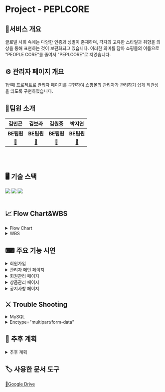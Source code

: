 # Project - PEPLCORE
<div align="center><img src = "https://github.com/yeonjp/peplcore/assets/50619898/b5b80b06-f735-4a3c-857d-888d20088af1" /></div>

## 👗서비스 개요
글로벌 사회 속에는 다양한 인종과 성별이 존재하며, 각자의 고유한 스타일과 취향을 의상을 통해 표현하는 것이 보편화되고 있습니다. 이러한 의미를 담아 쇼핑몰의 이름으로 "PEOPLE CORE"를 줄여서 "PEPLCORE"로 지었습니다.<br>

## ⚙ 관리자 페이지 개요
1번째 프로젝트로 관리자 페이지를 구현하여 쇼핑몰의 관리자가 관리하기 쉽게 직관성을 띄도록 구현하였습니다.
<br>

## 👥팀원 소개
|**김민곤**|**김보라**|**김원중**|**박지연**| 
|:---:|:---:|:---:|:---:|
|**BE팀원**|**BE팀원**|**BE팀원**|**BE팀원**|
|[🔗](https://github.com/)|[🔗](https://github.com/kimpurple0520)|[🔗](https://github.com/gimpo5975)|[🔗](https://github.com/yeonjp)|

<br></br>
## 🖥 기술 스택
<img src="https://img.shields.io/badge/HTML5-E34F26?style=flat&logo=HTML5&logoColor=white" />
	<img src="https://img.shields.io/badge/CSS3-1572B6?style=flat&logo=CSS3&logoColor=white" />
	<img src="https://img.shields.io/badge/JDK17.0-%23000000?logo=openjdk" />
  <br></br>
  
## 📈 Flow Chart&WBS
<details>
	<summary>Flow Chart</summary>
	<div markdown="1">
	<h4>흐름도</h4>
	<img src="https://github.com/yeonjp/peplcore/assets/50619898/067d7ef0-815c-4452-ba6f-a911ffdf9086" />
	<br></br>
	</div>
</details>
<details>
	<summary>WBS</summary>
	<div markdown="1">
	<h4>WBS-1</h4>
	<img src="https://github.com/yeonjp/peplcore/assets/50619898/fabecf2e-fc20-4fb5-9927-3e019393751c" />
	<br></br>
	</div>
	<div markdown="1">
	<h4>WBS-2</h4>
	<img src="https://github.com/yeonjp/peplcore/assets/50619898/ca78a88c-d017-4d84-b865-b1ed2ee4f4bdc" />
	<br></br>
	</div>
</details>

## ⌨ 주요 기능 시연
<details>
	<summary>회원가입</summary>
	<div markdown="1">
	<h4>회원가입</h4>
	<img src="https://github.com/yeonjp/peplcore/assets/50619898/1101157d-701a-4adc-b0c1-3a33a8a661d6" />
	<br></br>
	</div>
</details>
<details>
	<summary>관리자 메인 페이지</summary>
	<div markdown="1">
	<h4>관리자 메인 페이지</h4>
	<img src="https://github.com/yeonjp/peplcore/assets/50619898/7b76376d-06b6-4ab7-989c-78cc9d1da1b7" />
	<br></br>
	</div>
</details>
<details>
	<summary>회원관리 페이지</summary>
	<div markdown="1">
	<h4>회원관리 페이지</h4>
	<img src="https://github.com/yeonjp/peplcore/assets/50619898/98a1ad7f-d889-4afe-82a3-822eea6864ed" />
	<br></br>
	</div>
</details>
<details>
	<summary>상품관리 페이지</summary>
	<div markdown="1">
	<h4>상품관리 페이지</h4>
	<img src="https://github.com/yeonjp/peplcore/assets/50619898/7fa89d43-42de-48b5-9a9e-4b6594e7efc8" />
	<br></br>
	</div>
</details>
<details>
	<summary>공지사항 페이지</summary>
	<div markdown="1">
	<h4>공지사항 페이지</h4>
	<img src="https://github.com/yeonjp/peplcore/assets/50619898/e48d3aac-f007-4137-a1a1-f72da089a7e1" />
	<br></br>
	</div>
</details>

## ⚔ Trouble Shooting
<details>
	<summary>MySQL</summary>
	<div markdown="1">
	<h4>MySQL 오류</h4>
	<img src="https://github.com/yeonjp/peplcore/assets/50619898/e0e48124-bc9c-4f0e-a436-9f0d99b7e0c1" />
	<br></br>
	</div>
	<div markdown="1">
	<h4>MySQL 해결</h4>
	<img src="https://github.com/yeonjp/peplcore/assets/50619898/c3354622-0ba6-48bf-8245-2abf432b8aaf" />
	<br></br>
	</div>
</details>
<details>
	<summary>Enctype="multipart/form-data"</summary>
	<div markdown="1">
	<h4>Enctype 오류</h4>
	<img src="https://github.com/yeonjp/peplcore/assets/50619898/350c4377-badb-46de-abca-6ea6a4850a24" />
	<br></br>
	</div>
	<div markdown="1">
	<h4>Enctype 오류</h4>
	<img src="https://github.com/yeonjp/peplcore/assets/50619898/11498848-b0db-45af-ba4e-70309e386fd5" />
	<br></br>
	</div>
</details>

## 📆 추후 계획
<details>
	<summary>추후 계획</summary>
	<div markdown="1">
	<h4>사용자 페이지 및 관리자 페이지 보완 계획</h4>
	<img src="https://github.com/yeonjp/peplcore/assets/50619898/e7f12edb-0a41-4afc-a331-e784610d3aeb" />
	<br></br>
	</div>
</details>

## 🏷 사용한 문서 도구
[🔗Google Drive](https://drive.google.com/drive/folders/1FkgtakCxOT1lR2b5CqQNYS4lWRL1cztg?usp=sharing)
</div>
